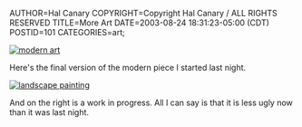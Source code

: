 AUTHOR=Hal Canary
COPYRIGHT=Copyright Hal Canary / ALL RIGHTS RESERVED
TITLE=More Art
DATE=2003-08-24 18:31:23-05:00 (CDT)
POSTID=101
CATEGORIES=art;

[![modern art](https://halcanary.org/art/thumb/2003-08-24-art-2.jpg)](https://halcanary.org/art/2003-08-24-art-2.jpg)

Here's the final version of the modern piece I started last night.

[![landscape painting](https://halcanary.org/art/thumb/2003-08-24-art-3.jpg)](https://halcanary.org/art/2003-08-24-art-3.jpg)

And on the right is a work in progress. All I can say is that it is less ugly now than it was last night.
